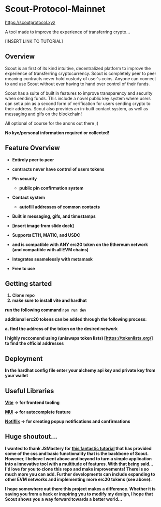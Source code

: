 # Scout-Protocol-Mainnet
https://scoutprotocol.xyz

A tool made to improve the experience of transferring crypto...

[INSERT LINK TO TUTORIAL]

## Overview

Scout is an first of its kind intuitive, decentralized platform to improve the experience of transferring cryptocurrency. Scout is completely peer to peer meaning contracts never hold custody of user's coins. Anyone can connect to and use Scout without ever having to hand over control of their funds.

Scout has a suite of built in features to improve transparency and security when sending funds. This include a novel public key system where users can set a pin as a second form of verification for users sending crypto to their address. Scout also provides an in-built contact system, as well as messaging and gifs on the blockchain! 

All optional of course for the anons out there ;) 

<b>No kyc/personal information required or collected!<b>

## Feature Overview

 * Entirely peer to peer
  * contracts never have control of users tokens

* Pin security
  * public pin confirmation system
  
* Contact system
  * autofill addresses of common contacts
  
 * Built in messaging, gifs, and timestamps
  * [insert image from slide deck]
  
 * Supports ETH, MATIC, and USDC
  * and is compatible with ANY erc20 token on the Ethereum network (and compatible with all EVM chains)
  
 * Integrates seamelessly with metamask
 * Free to use


## Getting started
1. Clone repo
2. make sure to install vite and hardhat

run the following command
    ```npm run dev```

additional erc20 tokens can be added through the following process:

  a. find the address of the token on the desired network 
  
  I highly reccomend using (uniswaps token lists) [https://tokenlists.org/] to find the official addresses
    
    
## Deployment
In the hardhat config file enter your alchemy api key and private key from your wallet



## Useful Libraries
[Vite](https://vitejs.dev/) -> for frontend tooling

[MUI](https://mui.com/) -> for autocomplete feature

[Notiflix](https://notiflix.github.io/) -> for creating popup notifications and confirmations



## Huge shoutout...
I wanted to thank JSMastery for [this fantastic tutorial](https://www.youtube.com/watch?v=Wn_Kb3MR_cU&list=PLoclJQ4TxDnBgL_WQmYpN7OcIAiYRkJCt&index=4) that has provided some of the css and basic functionality that is the backbone of Scout. However, I believe I went above and beyond to turn a simple application into a innovative tool with a multitude of features. With that being said... I'd love for you to clone this repo and make improvements! There is so much more you can add. Further developments can include expanding to other EVM networks and implementing more erc20 tokens (see above). 

I hope somewhere out there this project makes a difference. Whether it is saving you from a hack or inspiring you to modify my design, I hope that Scout shows you a way forward towards a better world...






